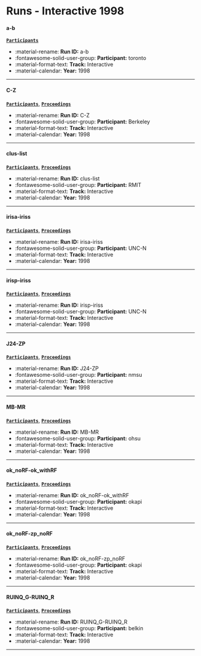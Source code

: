 # Runs - Interactive 1998 

#### a-b 
[**`Participants`**](./participants.md#toronto) 

- :material-rename: **Run ID:** a-b 
- :fontawesome-solid-user-group: **Participant:** toronto 
- :material-format-text: **Track:** Interactive 
- :material-calendar: **Year:** 1998 

---
#### C-Z 
[**`Participants`**](./participants.md#berkeley), [**`Proceedings`**](./proceedings.md#manual-queries-and-machine-translation-in-cross-language-retrieval-and-interactive-retrieval-with-cheshire-ii-at-trec-7) 

- :material-rename: **Run ID:** C-Z 
- :fontawesome-solid-user-group: **Participant:** Berkeley 
- :material-format-text: **Track:** Interactive 
- :material-calendar: **Year:** 1998 

---
#### clus-list 
[**`Participants`**](./participants.md#rmit), [**`Proceedings`**](./proceedings.md#trec-7-ad-hoc-speech-and-interactive-tracks-at-mds-csiro) 

- :material-rename: **Run ID:** clus-list 
- :fontawesome-solid-user-group: **Participant:** RMIT 
- :material-format-text: **Track:** Interactive 
- :material-calendar: **Year:** 1998 

---
#### irisa-iriss 
[**`Participants`**](./participants.md#unc-n), [**`Proceedings`**](./proceedings.md#information-space-gets-normal) 

- :material-rename: **Run ID:** irisa-iriss 
- :fontawesome-solid-user-group: **Participant:** UNC-N 
- :material-format-text: **Track:** Interactive 
- :material-calendar: **Year:** 1998 

---
#### irisp-iriss 
[**`Participants`**](./participants.md#unc-n), [**`Proceedings`**](./proceedings.md#information-space-gets-normal) 

- :material-rename: **Run ID:** irisp-iriss 
- :fontawesome-solid-user-group: **Participant:** UNC-N 
- :material-format-text: **Track:** Interactive 
- :material-calendar: **Year:** 1998 

---
#### J24-ZP 
[**`Participants`**](./participants.md#nmsu), [**`Proceedings`**](./proceedings.md#document-thumbnail-visualization-for-rapid-relevance-judgments-when-do-they-pay-off) 

- :material-rename: **Run ID:** J24-ZP 
- :fontawesome-solid-user-group: **Participant:** nmsu 
- :material-format-text: **Track:** Interactive 
- :material-calendar: **Year:** 1998 

---
#### MB-MR 
[**`Participants`**](./participants.md#ohsu), [**`Proceedings`**](./proceedings.md#a-large-scale-comparison-of-boolean-vs-natural-language-searching-for-the-trec-7-interactive-track) 

- :material-rename: **Run ID:** MB-MR 
- :fontawesome-solid-user-group: **Participant:** ohsu 
- :material-format-text: **Track:** Interactive 
- :material-calendar: **Year:** 1998 

---
#### ok_noRF-ok_withRF 
[**`Participants`**](./participants.md#okapi), [**`Proceedings`**](./proceedings.md#okapi-at-trec-7-automatic-ad-hoc-filtering-vlc-and-interactive) 

- :material-rename: **Run ID:** ok_noRF-ok_withRF 
- :fontawesome-solid-user-group: **Participant:** okapi 
- :material-format-text: **Track:** Interactive 
- :material-calendar: **Year:** 1998 

---
#### ok_noRF-zp_noRF 
[**`Participants`**](./participants.md#okapi), [**`Proceedings`**](./proceedings.md#okapi-at-trec-7-automatic-ad-hoc-filtering-vlc-and-interactive) 

- :material-rename: **Run ID:** ok_noRF-zp_noRF 
- :fontawesome-solid-user-group: **Participant:** okapi 
- :material-format-text: **Track:** Interactive 
- :material-calendar: **Year:** 1998 

---
#### RUINQ_G-RUINQ_R 
[**`Participants`**](./participants.md#belkin), [**`Proceedings`**](./proceedings.md#rutgers-trec-7-interactive-track-experience) 

- :material-rename: **Run ID:** RUINQ_G-RUINQ_R 
- :fontawesome-solid-user-group: **Participant:** belkin 
- :material-format-text: **Track:** Interactive 
- :material-calendar: **Year:** 1998 

---
